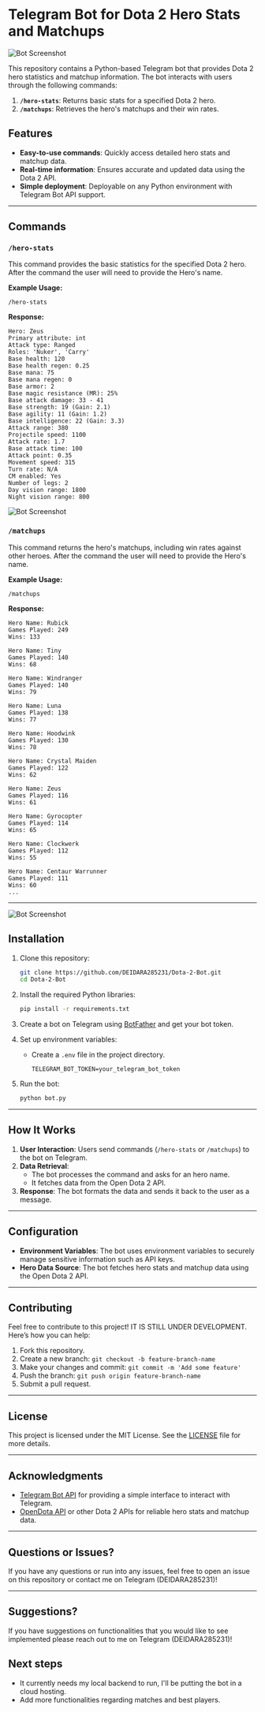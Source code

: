 # Telegram Bot for Dota 2 Hero Stats and Matchups

![Bot Screenshot](assets/dota-2-heroes.avif "Telegram Bot in Action")

This repository contains a Python-based Telegram bot that provides Dota 2 hero statistics and matchup information. The bot interacts with users through the following commands:

1. **`/hero-stats`**: Returns basic stats for a specified Dota 2 hero.
2. **`/matchups`**: Retrieves the hero's matchups and their win rates.

## Features

- **Easy-to-use commands**: Quickly access detailed hero stats and matchup data.
- **Real-time information**: Ensures accurate and updated data using the Dota 2 API.
- **Simple deployment**: Deployable on any Python environment with Telegram Bot API support.

---

## Commands

### `/hero-stats`

This command provides the basic statistics for the specified Dota 2 hero. After the command the user will need to provide the Hero's name.

**Example Usage:**
```
/hero-stats
```

**Response:**
```
Hero: Zeus
Primary attribute: int
Attack type: Ranged
Roles: 'Nuker', 'Carry'
Base health: 120
Base health regen: 0.25
Base mana: 75
Base mana regen: 0
Base armor: 2
Base magic resistance (MR): 25%
Base attack damage: 33 - 41
Base strength: 19 (Gain: 2.1)
Base agility: 11 (Gain: 1.2)
Base intelligence: 22 (Gain: 3.3)
Attack range: 380
Projectile speed: 1100
Attack rate: 1.7
Base attack time: 100
Attack point: 0.35
Movement speed: 315
Turn rate: N/A
CM enabled: Yes
Number of legs: 2
Day vision range: 1800
Night vision range: 800
```

![Bot Screenshot](assets/photo_2024-12-30_17-27-17.jpg "Telegram Bot in Action")

### `/matchups`

This command returns the hero's matchups, including win rates against other heroes. After the command the user will need to provide the Hero's name.

**Example Usage:**
```
/matchups
```

**Response:**
```
Hero Name: Rubick
Games Played: 249
Wins: 133

Hero Name: Tiny
Games Played: 140
Wins: 68

Hero Name: Windranger
Games Played: 140
Wins: 79

Hero Name: Luna
Games Played: 138
Wins: 77

Hero Name: Hoodwink
Games Played: 130
Wins: 78

Hero Name: Crystal Maiden
Games Played: 122
Wins: 62

Hero Name: Zeus
Games Played: 116
Wins: 61

Hero Name: Gyrocopter
Games Played: 114
Wins: 65

Hero Name: Clockwerk
Games Played: 112
Wins: 55

Hero Name: Centaur Warrunner
Games Played: 111
Wins: 60
...
```

---

![Bot Screenshot](assets/photo_2024-12-30_17-28-32.jpg "Telegram Bot in Action")

## Installation

1. Clone this repository:
   ```bash
   git clone https://github.com/DEIDARA285231/Dota-2-Bot.git
   cd Dota-2-Bot
   ```

2. Install the required Python libraries:
   ```bash
   pip install -r requirements.txt
   ```

3. Create a bot on Telegram using [BotFather](https://core.telegram.org/bots#botfather) and get your bot token.

4. Set up environment variables:
   - Create a `.env` file in the project directory.
     ```env
     TELEGRAM_BOT_TOKEN=your_telegram_bot_token
     ```

5. Run the bot:
   ```bash
   python bot.py
   ```

---

## How It Works

1. **User Interaction**: Users send commands (`/hero-stats` or `/matchups`) to the bot on Telegram.
2. **Data Retrieval**:
   - The bot processes the command and asks for an hero name.
   - It fetches data from the Open Dota 2 API.
3. **Response**: The bot formats the data and sends it back to the user as a message.

---

## Configuration

- **Environment Variables**: The bot uses environment variables to securely manage sensitive information such as API keys.
- **Hero Data Source**: The bot fetches hero stats and matchup data using the Open Dota 2 API.

---

## Contributing

Feel free to contribute to this project!
IT IS STILL UNDER DEVELOPMENT.
Here’s how you can help:

1. Fork this repository.
2. Create a new branch: `git checkout -b feature-branch-name`
3. Make your changes and commit: `git commit -m 'Add some feature'`
4. Push the branch: `git push origin feature-branch-name`
5. Submit a pull request.

---

## License

This project is licensed under the MIT License. See the [LICENSE](LICENSE) file for more details.

---

## Acknowledgments

- [Telegram Bot API](https://core.telegram.org/bots/api) for providing a simple interface to interact with Telegram.
- [OpenDota API](https://docs.opendota.com/) or other Dota 2 APIs for reliable hero stats and matchup data.

---

## Questions or Issues?

If you have any questions or run into any issues, feel free to open an issue on this repository or contact me on Telegram (DEIDARA285231)!

---

## Suggestions?

If you have suggestions on functionalities that you would like to see implemented please reach out to me on Telegram (DEIDARA285231)!

## Next steps

- It currently needs my local backend to run, I'll be putting the bot in a cloud hosting.
- Add more functionalities regarding matches and best players.